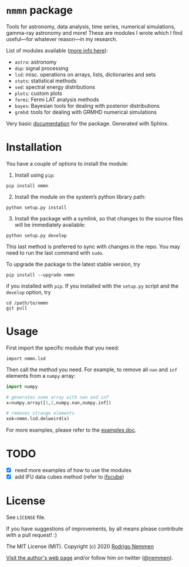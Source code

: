 `nmmn` package
================

Tools for astronomy, data analysis, time series, numerical simulations, gamma-ray astronomy and more! These are modules I wrote which I find useful—for whatever reason—in my research.

List of modules available ([more info here](http://rsnemmen.github.io/nmmn/)):

* `astro`: astronomy
* `dsp`: signal processing
* `lsd`: misc. operations on arrays, lists, dictionaries and sets
* `stats`: statistical methods
* `sed`: spectral energy distributions
* `plots`: custom plots
* `fermi`: Fermi LAT analysis methods
* `bayes`: Bayesian tools for dealing with posterior distributions
* `grmhd`: tools for dealing with GRMHD numerical simulations

Very basic [documentation](http://rsnemmen.github.io/nmmn/) for the package. Generated with Sphinx.

# Installation

You have a couple of options to install the module:

1. Install using `pip`:

```
pip install nmmn
```


2. Install the module on the system’s python library path: 

```
python setup.py install
```

3. Install the package with a symlink, so that changes to the source files will be immediately available:

```
python setup.py develop
```

This last method is preferred to sync with changes in the repo. You may need to run the last command with `sudo`.

To upgrade the package to the latest stable version, try

    pip install --upgrade nmmn

if you installed with `pip`. If you installed with the `setup.py` script and the `develop` option, try

    cd /path/to/nmmn
    git pull

# Usage

First import the specific module that you need:

    import nmmn.lsd

Then call the method you need. For example, to remove all `nan` and `inf` elements from a `numpy` array:

```python
import numpy

# generates some array with nan and inf
x=numpy.array([1,2,numpy.nan,numpy.inf])

# removes strange elements
xok=nmmn.lsd.delweird(x)
```

For more examples, please refer to the [examples doc](examples.md).

# TODO

* [x] need more examples of how to use the modules
* [x] add IFU data cubes method (refer to [ifscube](https://ifscube.readthedocs.io/en/latest/))

# License

See `LICENSE` file.

If you have suggestions of improvements, by all means please contribute with a pull request!  :)

The MIT License (MIT). Copyright (c) 2020 [Rodrigo Nemmen](http://rodrigonemmen.com)

[Visit the author's web page](https://rodrigonemmen.com/) and/or follow him on twitter ([@nemmen](https://twitter.com/nemmen)).